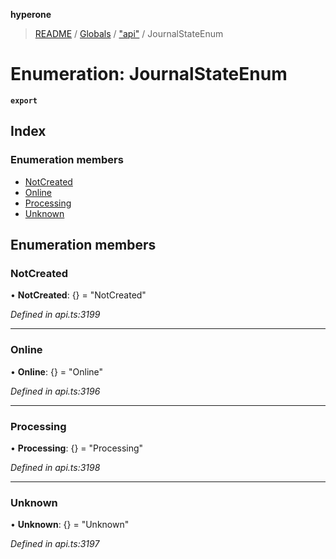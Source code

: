 **hyperone**

> [README](../README.md) / [Globals](../globals.md) / ["api"](../modules/_api_.md) / JournalStateEnum

# Enumeration: JournalStateEnum

**`export`** 

## Index

### Enumeration members

* [NotCreated](_api_.journalstateenum.md#notcreated)
* [Online](_api_.journalstateenum.md#online)
* [Processing](_api_.journalstateenum.md#processing)
* [Unknown](_api_.journalstateenum.md#unknown)

## Enumeration members

### NotCreated

•  **NotCreated**: {} = "NotCreated"

*Defined in api.ts:3199*

___

### Online

•  **Online**: {} = "Online"

*Defined in api.ts:3196*

___

### Processing

•  **Processing**: {} = "Processing"

*Defined in api.ts:3198*

___

### Unknown

•  **Unknown**: {} = "Unknown"

*Defined in api.ts:3197*
